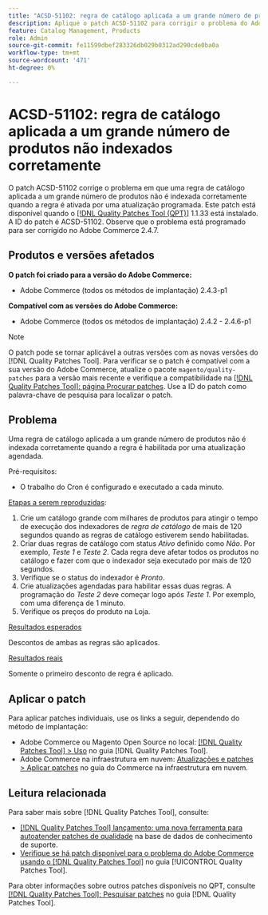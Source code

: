 ```yaml
---
title: "ACSD-51102: regra de catálogo aplicada a um grande número de produtos não indexados corretamente"
description: Aplique o patch ACSD-51102 para corrigir o problema do Adobe Commerce em que uma regra de catálogo aplicada a um grande número de produtos não é indexada corretamente quando a regra é ativada por uma atualização programada.
feature: Catalog Management, Products
role: Admin
source-git-commit: fe11599dbef283326db029b0312ad290cde0ba0a
workflow-type: tm+mt
source-wordcount: '471'
ht-degree: 0%

---
```


# ACSD-51102: regra de catálogo aplicada a um grande número de produtos não indexados corretamente

O patch ACSD-51102 corrige o problema em que uma regra de catálogo aplicada a um grande número de produtos não é indexada corretamente quando a regra é ativada por uma atualização programada. Este patch está disponível quando o [[!DNL Quality Patches Tool (QPT)]](https://experienceleague.adobe.com/en/docs/commerce-knowledge-base/kb/announcements/commerce-announcements/magento-quality-patches-released-new-tool-to-self-serve-quality-patches) 1.1.33 está instalado. A ID do patch é ACSD-51102. Observe que o problema está programado para ser corrigido no Adobe Commerce 2.4.7.

## Produtos e versões afetados

**O patch foi criado para a versão do Adobe Commerce:**

* Adobe Commerce (todos os métodos de implantação) 2.4.3-p1

**Compatível com as versões do Adobe Commerce:**

* Adobe Commerce (todos os métodos de implantação) 2.4.2 - 2.4.6-p1

>[!NOTE]
>
>O patch pode se tornar aplicável a outras versões com as novas versões do [!DNL Quality Patches Tool]. Para verificar se o patch é compatível com a sua versão do Adobe Commerce, atualize o pacote `magento/quality-patches` para a versão mais recente e verifique a compatibilidade na [[!DNL Quality Patches Tool]: página Procurar patches](https://experienceleague.adobe.com/tools/commerce-quality-patches/index.html). Use a ID do patch como palavra-chave de pesquisa para localizar o patch.

## Problema

Uma regra de catálogo aplicada a um grande número de produtos não é indexada corretamente quando a regra é habilitada por uma atualização agendada.

Pré-requisitos:

* O trabalho do Cron é configurado e executado a cada minuto.

<u>Etapas a serem reproduzidas</u>:

1. Crie um catálogo grande com milhares de produtos para atingir o tempo de execução dos indexadores de *regra de catálogo* de mais de 120 segundos quando as regras de catálogo estiverem sendo habilitadas.
2. Criar duas regras de catálogo com status *Ativo* definido como *Não*.  Por exemplo, *Teste 1* e *Teste 2*. Cada regra deve afetar todos os produtos no catálogo e fazer com que o indexador seja executado por mais de 120 segundos.
3. Verifique se o status do indexador é *Pronto*.
4. Crie atualizações agendadas para habilitar essas duas regras. A programação do *Teste 2* deve começar logo após *Teste 1*. Por exemplo, com uma diferença de 1 minuto.
5. Verifique os preços do produto na Loja.

<u>Resultados esperados</u>

Descontos de ambas as regras são aplicados.

<u>Resultados reais</u>

Somente o primeiro desconto de regra é aplicado.

## Aplicar o patch

Para aplicar patches individuais, use os links a seguir, dependendo do método de implantação:

* Adobe Commerce ou Magento Open Source no local: [[!DNL Quality Patches Tool] > Uso](</help/tools/quality-patches-tool/usage.md>) no guia [!DNL Quality Patches Tool].
* Adobe Commerce na infraestrutura em nuvem: [Atualizações e patches > Aplicar patches](https://experienceleague.adobe.com/docs/commerce-cloud-service/user-guide/develop/upgrade/apply-patches.html) no guia do Commerce na infraestrutura em nuvem.

## Leitura relacionada

Para saber mais sobre [!DNL Quality Patches Tool], consulte:

* [[!DNL Quality Patches Tool] lançamento: uma nova ferramenta para autoatender patches de qualidade](https://experienceleague.adobe.com/en/docs/commerce-knowledge-base/kb/announcements/commerce-announcements/magento-quality-patches-released-new-tool-to-self-serve-quality-patches) na base de dados de conhecimento de suporte.
* [Verifique se há patch disponível para o problema do Adobe Commerce usando o  [!DNL Quality Patches Tool]](/help/tools/quality-patches-tool/patches-available-in-qpt/check-patch-for-magento-issue-with-magento-quality-patches.md) no guia [!UICONTROL Quality Patches Tool].


Para obter informações sobre outros patches disponíveis no QPT, consulte [[!DNL Quality Patches Tool]: Pesquisar patches](<https://experienceleague.adobe.com/tools/commerce-quality-patches/index.html>) no guia [!DNL Quality Patches Tool].
